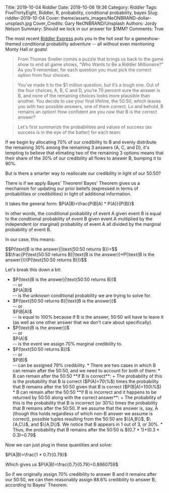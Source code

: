 Title: 2019-10-04 Riddler
Date: 2019-10-06 19:36
Category: Riddler
Tags: FiveThirtyEight, Riddler, R, probability, conditional probability, bayes
Slug: riddler-2019-10-04
Cover: theme/assets_images/NeONBRAND-dollar-unsplash.jpg
Cover_Credits: Gary NeONBRAND/Unsplash
Authors: Jordy Nelson
Summary: Should we lock in our answer for $1MM?
Comments: True

<script type="text/x-mathjax-config">
MathJax.Hub.Config({
 "HTML-CSS": { linebreaks: { automatic: true } },
         SVG: { linebreaks: { automatic: true } }
});
</script>

The most recent [Riddler Express](https://fivethirtyeight.com/features/who-wants-to-be-a-riddler-millionaire/) puts you in the hot seat for a gameshow-themed conditional probability adventure -- all without even mentioning Monty Hall or goats!

> From Thomas Sneller comes a puzzle that brings us back to the game show to end all game shows, “Who Wants to Be a Riddler Millionaire?” As you’ll remember, for each question you must pick the correct option from four choices.

> You’ve made it to the $1 million question, but it’s a tough one. Out of the four choices, A, B, C and D, you’re 70 percent sure the answer is B, and none of the remaining choices looks more plausible than another. You decide to use your final lifeline, the 50:50, which leaves you with two possible answers, one of them correct. Lo and behold, B remains an option! How confident are you now that B is the correct answer?

> Let's first summarize the probabilities and values of success (as success is in the eye of the batter) for each team:

If we begin by allocating 70% of our credibility to B and evenly distribute the remaining 30% among the remaining 3 answers (A, C, and D), it's tempting to believe that elimating two of the remaining 3 options means that their share of the 30% of our credibility all flows to answer B, bumping it to 90%.

But is there a smarter way to reallocate our credibility in light of our 50:50?

There is if we apply Bayes' Theorem! Bayes' Theorem gives us a mechanism for updating our prior beliefs (expressed in terms of probabilities or credibilities) in light of additional information.

It takes the general form: $P(A|B)=\frac{P(B|A) * P(A)}{P(B)}$

In other words, the conditional probability of event A given event B is equal to the conditional probability of event B given event A multiplied by the independent (or marginal) probability of event A all divided by the marginal probability of event B.

In our case, this means: 

<div class="mathjax-scale">$$P(\text{B is the answer}|\text{50:50 returns B})=$$</div>
<div class="mathjax-scale">$$\frac{P(\text{50:50 returns B}|\text{B is the answer})*P(\text{B is the answer})}{P(\text{50:50 returns B})}$$</div>

Let's break this down a bit:

* <div class="mathjax-scale">$P(\text{B is the answer}|\text{50:50 returns B})$</div> -- or <div class="mathjax-scale">$P(A|B)$</div> -- is the unknown conditional probability we are trying to solve for.
* <div class="mathjax-scale">$P(\text{50:50 returns B}|\text{B is the answer})$</div> -- or <div class="mathjax-scale">$P(B|A)$</div> -- is equal to 100% because if B is the answer, 50:50 will have to leave it (as well as one other answer that we don't care about specifically).
* <div class="mathjax-scale">$P(\text{B is the answer})$</div> -- or <div class="mathjax-scale">$P(A)$</div> -- is the event we assign 70% marginal credibility to.
* <div class="mathjax-scale">$P(\text{50:50 returns B})$</div> -- or <div class="mathjax-scale">$P(B)$</div> -- can be assigned 79% credibility.
    * There are two cases in which B can remain after the 50:50, and we need to account for both of them:
        * B can remain after the 50:50 **if B is correct**:
            + The probability of this is the probability that B is correct ($P(A)=70\%$) times the probability that B remains after the 50:50 given that B is correct ($P(B|A)=100\%$)
        * B can remain after the 50:50 **if B is incorrect and it happens to be returned by 50:50 along with the correct answer**:
            + The probability of this is the probability that B is incorrect (or 30%) times the probability that B remains after the 50:50. If we assume that the answer is, say, A (though this holds regardless of which non-B answer we assume is correct), possible tuples resulting from the 50:50 are $\{A,B\}$, $\{A,C\}$, and $\{A,D\}$. We notice that B appears in 1 out of 3, or 30%.
        * Thus, the probability that B remains after the 50:50 is $(0.7 * 1)+(0.3 * 0.3)=0.79$

Now we can just plug in these quantities and solve:

$P(A|B)=\frac{1 * 0.7}{0.79}$

Which gives us $P(A|B)=\frac{0.7}{0.79}=0.8860759$

So if we originally assign 70% credibility to answer B and it remains after our 50:50, we can then reasonably assign 88.6% credibility to answer B, according to Bayes' Theorem.
